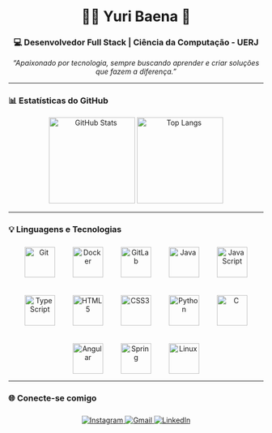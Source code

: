<h1 align="center">👨‍💻 Yuri Baena 🤖</h1>

<h3 align="center">💻 Desenvolvedor Full Stack | Ciência da Computação - UERJ</h3>

<p align="center">
  <em>“Apaixonado por tecnologia, sempre buscando aprender e criar soluções que fazem a diferença.”</em>
</p>

---

### 📊 Estatísticas do GitHub

<p align="center">
  <img 
    alt="GitHub Stats" 
    height="170" 
    src="https://github-readme-stats.vercel.app/api?username=YuriBaena&show_icons=true&theme=tokyonight&include_all_commits=true&hide_border=true&locale=pt-br" 
  />
  <img 
    alt="Top Langs" 
    height="170" 
    src="https://github-readme-stats.vercel.app/api/top-langs/?username=YuriBaena&theme=tokyonight&layout=compact&custom_title=Tecnologias&langs_count=9&hide_border=true" 
  />
</p>

---

### 💡 Linguagens e Tecnologias

<div align="center" style="display: flex; flex-wrap: wrap; justify-content: center; gap: 35px; margin-top: 25px;">
  <img src="https://cdn.jsdelivr.net/gh/devicons/devicon@latest/icons/git/git-original.svg" width="60" height="60" title="Git" />
  <img src="https://cdn.jsdelivr.net/gh/devicons/devicon@latest/icons/docker/docker-plain.svg" width="60" height="60" title="Docker" />
  <img src="https://cdn.jsdelivr.net/gh/devicons/devicon@latest/icons/gitlab/gitlab-original.svg" width="60" height="60" title="GitLab"/>     
  <img src="https://cdn.jsdelivr.net/gh/devicons/devicon/icons/java/java-original.svg" width="60" height="60" title="Java" />
  <img src="https://cdn.jsdelivr.net/gh/devicons/devicon/icons/javascript/javascript-original.svg" width="60" height="60" title="JavaScript" />
  <img src="https://cdn.jsdelivr.net/gh/devicons/devicon/icons/typescript/typescript-original.svg" width="60" height="60" title="TypeScript" />
  <img src="https://cdn.jsdelivr.net/gh/devicons/devicon/icons/html5/html5-original.svg" width="60" height="60" title="HTML5" />
  <img src="https://cdn.jsdelivr.net/gh/devicons/devicon/icons/css3/css3-original.svg" width="60" height="60" title="CSS3" />
  <img src="https://cdn.jsdelivr.net/gh/devicons/devicon/icons/python/python-original.svg" width="60" height="60" title="Python" />
  <img src="https://cdn.jsdelivr.net/gh/devicons/devicon/icons/c/c-original.svg" width="60" height="60" title="C" />
  <img src="https://cdn.jsdelivr.net/gh/devicons/devicon/icons/angular/angular-original.svg" width="60" height="60" title="Angular" />
  <img src="https://cdn.jsdelivr.net/gh/devicons/devicon/icons/spring/spring-original.svg" width="60" height="60" title="Spring" />
  <img src="https://cdn.jsdelivr.net/gh/devicons/devicon/icons/linux/linux-original.svg" width="60" height="60" title="Linux" />
</div>


---

### 🌐 Conecte-se comigo

<div align="center" style="margin-top: 25px;">
  <a href="https://instagram.com/yuri._.baena" target="_blank">
    <img src="https://img.shields.io/badge/-Instagram-%23E4405F?style=for-the-badge&logo=instagram&logoColor=white" alt="Instagram"/>
  </a>
  <a href="mailto:contatoyuribaena@gmail.com" target="_blank">
    <img src="https://img.shields.io/badge/-Gmail-%23333?style=for-the-badge&logo=gmail&logoColor=white" alt="Gmail"/>
  </a>
  <a href="https://br.linkedin.com/in/yuri-baena-dias-nascimento-098b6b285" target="_blank">
    <img src="https://img.shields.io/badge/-LinkedIn-%230077B5?style=for-the-badge&logo=linkedin&logoColor=white" alt="LinkedIn"/>
  </a>
</div>
